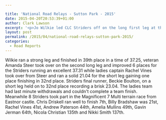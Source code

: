 ```yaml
---

title: 'National Road Relays - Sutton Park - 2015'
date: 2015-04-20T20:53:39+01:00
author: Clark Lawson
excerpt: '<p>Jo Wilkie led CLC Striders off on the long first leg at the National 6 stage road relays held at Sutton Park, Birmingham.</p>'
layout: post
permalink: /2015/04/national-road-relays-sutton-park-2015/
categories:
  - Road Reports
---
```

Wilkie ran a strong leg and finished in 39th place in a time of 37.25, veteran Amanda Steer took over on the second long leg and improved 6 places for the Striders running an excellent 37.31 while ladies captain Rachel Vines took over from Steer and ran a solid 21.04 for the short leg gaining one place finishing in 32nd place. Striders final runner, Beckie Boulton, on a short leg held on to 32nd place recording a brisk 23.04. The ladies team had last minute withdrawals and couldn't complete a team finish.  
Meanwhile 8 Striders took part in the Magnificent 7 Multi terrain race from Eastnor castle. Chris Driskell ran well to finish 7th, Billy Bradshaw was 21st, Rachel Vines 41st, Andrew Paterson 44th, Amelia Mullins 49th, Gavin Jerman 64th, Nicola Christian 135th and Nikki Smith 137th.